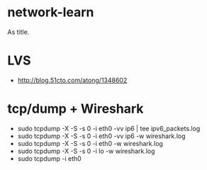 # network-learn
As title.

# LVS
* http://blog.51cto.com/atong/1348602

# tcp/dump + Wireshark
* sudo tcpdump -X -S -s 0 -i eth0 -vv ip6 | tee ipv6_packets.log
* sudo tcpdump -X -S -s 0 -i eth0 -vv ip6 -w wireshark.log
* sudo tcpdump -X -S -s 0 -i eth0 -w wireshark.log
* sudo tcpdump -X -S -s 0 -i lo -w wireshark.log
* sudo tcpdump -i eth0 
